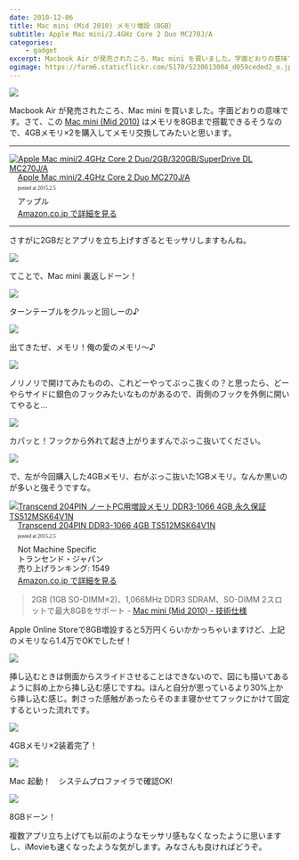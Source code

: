 ```yaml
---
date: 2010-12-06
title: Mac mini (Mid 2010) メモリ増設（8GB）
subtitle: Apple Mac mini/2.4GHz Core 2 Duo MC270J/A
categories: 
    - gadget
excerpt: Macbook Air が発売されたころ、Mac mini を買いました。字面どおりの意味です(Airも買いましたが)。
ogimage: https://farm6.staticflickr.com/5170/5230613004_d059ceded2_o.jpg
---
```


![](https://farm6.staticflickr.com/5170/5230613004_d059ceded2_o.jpg)

Macbook Air が発売されたころ、Mac mini を買いました。字面どおりの意味です。さて、この [Mac mini (Mid 2010)](http://support.apple.com/kb/SP585?viewlocale=ja_JP) はメモリを8GBまで搭載できるそうなので、4GBメモリ×2を購入してメモリ交換してみたいと思います。

***

<div class="azlink-box"><div class="azlink-image" style="float:left"><a href="http://www.amazon.co.jp/exec/obidos/ASIN/B003S9VOH8/warikiru-22/" name="azlinklink" target="_blank"><img src="https://images-na.ssl-images-amazon.com/images/I/31pU62j3lSL._SL160_.jpg" alt="Apple Mac mini/2.4GHz Core 2 Duo/2GB/320GB/SuperDrive DL MC270J/A" style="border:none" /></a></div><div class="azlink-info" style="float:left;margin-left:15px;line-height:120%"><div class="azlink-name" style="margin-bottom:10px;line-height:120%"><a href="http://www.amazon.co.jp/exec/obidos/ASIN/B003S9VOH8/warikiru-22/" name="azlinklink" target="_blank">Apple Mac mini/2.4GHz Core 2 Duo MC270J/A</a><div class="azlink-powered-date" style="font-size:7pt;margin-top:5px;font-family:verdana;line-height:120%">posted at 2015.2.5</div></div><div class="azlink-detail">アップル<br /></div><div class="azlink-link" style="margin-top:5px"><a href="http://www.amazon.co.jp/exec/obidos/ASIN/B003S9VOH8/warikiru-22/" target="_blank">Amazon.co.jp で詳細を見る</a></div></div><div class="azlink-footer" style="clear:left"></div></div>

***

さすがに2GBだとアプリを立ち上げすぎるとモッサリしますもんね。

![](https://farm6.staticflickr.com/5206/5230609910_0444c099e3_o.jpg)

てことで、Mac mini 裏返しドーン！

![](https://farm6.staticflickr.com/5201/5230610238_09a03ae776_o.jpg)

ターンテーブルをクルッと回しーの♪

![](https://farm6.staticflickr.com/5124/5230017781_203b739683_o.jpg)

出てきたぜ、メモリ！俺の愛のメモリ〜♪

![](https://farm6.staticflickr.com/5084/5230019339_568715ee52_o.jpg)

ノリノリで開けてみたものの、これどーやってぶっこ抜くの？と思ったら、どーやらサイドに銀色のフックみたいなものがあるので、両側のフックを外側に開いてやると…

![](https://farm6.staticflickr.com/5209/5230611220_41892b0045_o.jpg)

カパッと！フックから外れて起き上がりますんでぶっこ抜いてください。

![](https://farm6.staticflickr.com/5085/5230611598_d05784357f_o.jpg)

で、左が今回購入した4GBメモリ、右がぶっこ抜いた1GBメモリ。なんか黒いのが多いと強そうですな。

<div class="azlink-box"><div class="azlink-image" style="float:left"><a href="http://www.amazon.co.jp/exec/obidos/ASIN/B002R8D9EC/warikiru-22/" name="azlinklink" target="_blank"><img src="https://images-na.ssl-images-amazon.com/images/I/51b0A92GtTL._SL160_.jpg" alt="Transcend 204PIN ノートPC用増設メモリ DDR3-1066 4GB 永久保証 TS512MSK64V1N" style="border:none" /></a></div><div class="azlink-info" style="float:left;margin-left:15px;line-height:120%"><div class="azlink-name" style="margin-bottom:10px;line-height:120%"><a href="http://www.amazon.co.jp/exec/obidos/ASIN/B002R8D9EC/warikiru-22/" name="azlinklink" target="_blank">Transcend 204PIN DDR3-1066 4GB TS512MSK64V1N</a><div class="azlink-powered-date" style="font-size:7pt;margin-top:5px;font-family:verdana;line-height:120%">posted at 2015.2.5</div></div><div class="azlink-detail">Not Machine Specific<br />トランセンド・ジャパン<br />売り上げランキング: 1549<br /></div><div class="azlink-link" style="margin-top:5px"><a href="http://www.amazon.co.jp/exec/obidos/ASIN/B002R8D9EC/warikiru-22/" target="_blank">Amazon.co.jp で詳細を見る</a></div></div><div class="azlink-footer" style="clear:left"></div></div>

> 2GB (1GB SO-DIMM×2)、1,066MHz DDR3 SDRAM、SO-DIMM 2スロットで最大8GBをサポート - [Mac mini (Mid 2010) - 技術仕様](http://support.apple.com/kb/SP585?viewlocale=ja_JP)

Apple Online Storeで8GB増設すると5万円くらいかかっちゃいますけど、上記のメモリなら1.4万でOKでしたぜ！

![](https://farm6.staticflickr.com/5008/5230019077_903fe9ece6_o.jpg)

挿し込むときは側面からスライドさせることはできないので、図にも描いてあるように斜め上から挿し込む感じですね。ほんと自分が思っているより30%上から挿し込む感じ。刺さった感触があったらそのまま寝かせてフックにかけて固定するといった流れです。

![](https://farm6.staticflickr.com/5007/5230612494_ea365d3604_o.jpg) 

4GBメモリ×2装着完了！

![](http://t32k.me/static/blog/2010/12/memory.png)

Mac 起動！　システムプロファイラで確認OK!

![](http://t32k.me/static/blog/2010/12/mac.png)

8GBドーン！

複数アプリ立ち上げても以前のようなモッサリ感もなくなったように思いますし、iMovieも速くなったような気がします。みなさんも良ければどうぞ。

